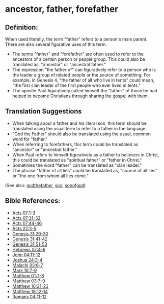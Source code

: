 # ancestor, father, forefather #

## Definition: ##

When used literally, the term "father" refers to a person's male parent. There are also several figurative uses of this term.

* The terms "father" and "forefather" are often used to refer to the ancestors of a certain person or people group. This could also be translated as, "ancestor" or "ancestral father."
* The expression "the father of" can figuratively refer to a person who is the leader a group of related people or the source of something. For example, in Genesis 4, "the father of all who live in tents" could mean, "the first clan leader of the first people who ever lived in tents."
* The apostle Paul figuratively called himself the "father" of those he had helped to become Christians through sharing the gospel with them. 

## Translation Suggestions ##

* When talking about a father and his literal son, this term should be translated using the usual term to refer to a father in the language.
* "God the Father" should also be translated using the usual, common word for "father."
* When referring to forefathers, this term could be translated as "ancestor" or "ancestral father."
* When Paul refers to himself figuratively as a father to believers in Christ, this could be translated as "spiritual father" or "father in Christ."
* Sometimes the word "father" can be translated as "clan leader."
* The phrase "father of all lies" could be translated as, "source of all lies" or "the one from whom all lies come."

(See also: [godthefather](../kt/godthefather.md), [son](../kt/son.md), [sonofgod](../kt/sonofgod.md))

## Bible References: ##

* [Acts 07:1-3](https://door43.org/en/bible/notes/act/07/01)
* [Acts 07:31-32](https://door43.org/en/bible/notes/act/07/31)
* [Acts 07:44-46](https://door43.org/en/bible/notes/act/07/44)
* [Acts 22:3-5](https://door43.org/en/bible/notes/act/22/03)
* [Genesis 31:29-30](https://door43.org/en/bible/notes/gen/31/29)
* [Genesis 31:41-42](https://door43.org/en/bible/notes/gen/31/41)
* [Genesis 31:51-53](https://door43.org/en/bible/notes/gen/31/51)
* [Hebrews 07:4-6](https://door43.org/en/bible/notes/heb/07/04)
* [John 04:11-12](https://door43.org/en/bible/notes/jhn/04/11)
* [Joshua 24:3-4](https://door43.org/en/bible/notes/jos/24/03)
* [Malachi 03:6-7](https://door43.org/en/bible/notes/mal/03/06)
* [Mark 10:7-9](https://door43.org/en/bible/notes/mrk/10/07)
* [Matthew 01:7-8](https://door43.org/en/bible/notes/mat/01/07)
* [Matthew 03:7-9](https://door43.org/en/bible/notes/mat/03/07)
* [Matthew 10:21-23](https://door43.org/en/bible/notes/mat/10/21)
* [Matthew 18:12-14](https://door43.org/en/bible/notes/mat/18/12)
* [Romans 04:11-12](https://door43.org/en/bible/notes/rom/04/11)

